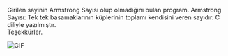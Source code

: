 Girilen sayinin Armstrong Sayısı olup olmadığını bulan program. Armstrong Sayısı: Tek tek basamaklarının küplerinin toplamı kendisini veren sayıdır. C diliyle yazılmıştır. <br/>
Teşekkürler.

<img align="left" alt="GIF" src="https://user-images.githubusercontent.com/74038190/235223604-c9f38e6d-e9df-4608-abeb-ae7fbdf46bfd.gif"/>
